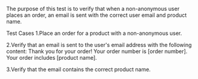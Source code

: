 The purpose of this test is to verify that when a non-anonymous user places an order, an email is sent with the correct user email and product name.

Test Cases
1.Place an order for a product with a non-anonymous user.

2.Verify that an email is sent to the user's email address with the following content:
Thank you for your order!
Your order number is [order number].
Your order includes [product name].

3.Verify that the email contains the correct product name.
